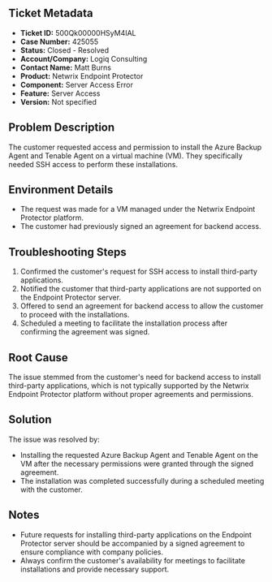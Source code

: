 ## Ticket Metadata
- **Ticket ID:** 500Qk00000HSyM4IAL
- **Case Number:** 425055
- **Status:** Closed - Resolved
- **Account/Company:** Logiq Consulting
- **Contact Name:** Matt Burns
- **Product:** Netwrix Endpoint Protector
- **Component:** Server Access Error
- **Feature:** Server Access
- **Version:** Not specified

## Problem Description
The customer requested access and permission to install the Azure Backup Agent and Tenable Agent on a virtual machine (VM). They specifically needed SSH access to perform these installations.

## Environment Details
- The request was made for a VM managed under the Netwrix Endpoint Protector platform.
- The customer had previously signed an agreement for backend access.

## Troubleshooting Steps
1. Confirmed the customer's request for SSH access to install third-party applications.
2. Notified the customer that third-party applications are not supported on the Endpoint Protector server.
3. Offered to send an agreement for backend access to allow the customer to proceed with the installations.
4. Scheduled a meeting to facilitate the installation process after confirming the agreement was signed.

## Root Cause
The issue stemmed from the customer's need for backend access to install third-party applications, which is not typically supported by the Netwrix Endpoint Protector platform without proper agreements and permissions.

## Solution
The issue was resolved by:
- Installing the requested Azure Backup Agent and Tenable Agent on the VM after the necessary permissions were granted through the signed agreement.
- The installation was completed successfully during a scheduled meeting with the customer.

## Notes
- Future requests for installing third-party applications on the Endpoint Protector server should be accompanied by a signed agreement to ensure compliance with company policies.
- Always confirm the customer's availability for meetings to facilitate installations and provide necessary support.